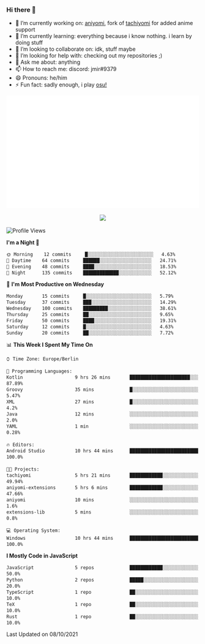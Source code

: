 ### Hi there 👋



<!--
**jmir1/jmir1** is a ✨ _special_ ✨ repository because its `README.md` (this file) appears on your GitHub profile.

Here are some ideas to get you started:
-->
- 🔭 I’m currently working on: [aniyomi](https://github.com/jmir1/aniyomi), fork of [tachiyomi](https://github.com/tachiyomiorg/tachiyomi) for added anime support
- 🌱 I’m currently learning: everything because i know nothing. i learn by doing stuff
- 👯 I’m looking to collaborate on: idk, stuff maybe
- 🤔 I’m looking for help with: checking out my repositories ;)
- 💬 Ask me about: anything
- 📫 How to reach me: discord: jmir#9379
- 😄 Pronouns: he/him
- ⚡ Fun fact: sadly enough, i play [osu!](https://osu.ppy.sh/users/18018426)  
<div>
	<p align="center">
		<a href="https://github.com/jmir1?tab=repositories" target="_blank" rel="noopener"><img src="https://github.com/jmir1/github-stats/blob/master/generated/overview.svg"></a>
	</p>
	<p align="center">
		<a href="https://github.com/search?o=desc&q=author%3Ajmir1&s=committer-date&type=Commits" target="_blank" rel="noopener"><img src="https://github-readme-streak-stats.herokuapp.com/?user=jmir1"></a>
	</p>
</div>

<!--START_SECTION:waka-->
![Profile Views](http://img.shields.io/badge/Profile%20Views-0-blue)

**I'm a Night 🦉** 

```text
🌞 Morning    12 commits     █░░░░░░░░░░░░░░░░░░░░░░░░   4.63% 
🌆 Daytime    64 commits     ██████░░░░░░░░░░░░░░░░░░░   24.71% 
🌃 Evening    48 commits     ████░░░░░░░░░░░░░░░░░░░░░   18.53% 
🌙 Night      135 commits    █████████████░░░░░░░░░░░░   52.12%

```
📅 **I'm Most Productive on Wednesday** 

```text
Monday       15 commits     █░░░░░░░░░░░░░░░░░░░░░░░░   5.79% 
Tuesday      37 commits     ███░░░░░░░░░░░░░░░░░░░░░░   14.29% 
Wednesday    100 commits    █████████░░░░░░░░░░░░░░░░   38.61% 
Thursday     25 commits     ██░░░░░░░░░░░░░░░░░░░░░░░   9.65% 
Friday       50 commits     ████░░░░░░░░░░░░░░░░░░░░░   19.31% 
Saturday     12 commits     █░░░░░░░░░░░░░░░░░░░░░░░░   4.63% 
Sunday       20 commits     ██░░░░░░░░░░░░░░░░░░░░░░░   7.72%

```


📊 **This Week I Spent My Time On** 

```text
⌚︎ Time Zone: Europe/Berlin

💬 Programming Languages: 
Kotlin                   9 hrs 26 mins       ██████████████████████░░░   87.89% 
Groovy                   35 mins             █░░░░░░░░░░░░░░░░░░░░░░░░   5.47% 
XML                      27 mins             █░░░░░░░░░░░░░░░░░░░░░░░░   4.2% 
Java                     12 mins             ░░░░░░░░░░░░░░░░░░░░░░░░░   2.0% 
YAML                     1 min               ░░░░░░░░░░░░░░░░░░░░░░░░░   0.28%

🔥 Editors: 
Android Studio           10 hrs 44 mins      █████████████████████████   100.0%

🐱‍💻 Projects: 
tachiyomi                5 hrs 21 mins       ████████████░░░░░░░░░░░░░   49.94% 
aniyomi-extensions       5 hrs 6 mins        ████████████░░░░░░░░░░░░░   47.66% 
aniyomi                  10 mins             ░░░░░░░░░░░░░░░░░░░░░░░░░   1.6% 
extensions-lib           5 mins              ░░░░░░░░░░░░░░░░░░░░░░░░░   0.8%

💻 Operating System: 
Windows                  10 hrs 44 mins      █████████████████████████   100.0%

```

**I Mostly Code in JavaScript** 

```text
JavaScript               5 repos             ████████████░░░░░░░░░░░░░   50.0% 
Python                   2 repos             █████░░░░░░░░░░░░░░░░░░░░   20.0% 
TypeScript               1 repo              ██░░░░░░░░░░░░░░░░░░░░░░░   10.0% 
TeX                      1 repo              ██░░░░░░░░░░░░░░░░░░░░░░░   10.0% 
Rust                     1 repo              ██░░░░░░░░░░░░░░░░░░░░░░░   10.0%

```



 Last Updated on 08/10/2021
<!--END_SECTION:waka-->
